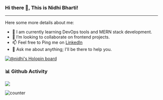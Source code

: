 ### Hi there 👋, This is Nidhi Bharti!
-------------------------------------------------------------------------------------------------------------------------------------------------------------------------
Here some more details about me:
* 🔭 I am currently learning DevOps tools and MERN stack development.
* 👯 I’m looking to collaborate on frontend projects.
* 📫 Feel free to Ping me on [LinkedIn](https://www.linkedin.com/in/nidhi-bharti-7643a2193/)
* 💬 Ask me about anything; I'll be there to help you.


<!--
**Nidhi-Bharti2407/Nidhi-Bharti2407** is a ✨ _special_ ✨ repository because its `README.md` (this file) appears on your GitHub profile.

Here are some ideas to get you started:

- 🔭 I’m currently working on ...
- 🌱 I’m currently learning ...
- 👯 I’m looking to collaborate on ...
- 🤔 I’m looking for help with ...
- 💬 Ask me about ...
- 📫 How to reach me: ...
- 😄 Pronouns: ...
- ⚡ Fun fact: ...
-->
[![@nidhi's Holopin board](https://holopin.me/nidhi)](https://holopin.io/@nidhi)

### 📊 Github Activity
<p align="left">
<img src="https://github-readme-stats.vercel.app/api?username=Nidhi-Bharti2407&count_private=true&include_all_commits=true&show_icons=true&title_color=0366d6&icon_color=0366d6&text_color=24292e&bg_color=fff" />
</p>
<p><img src="https://komarev.com/ghpvc/?username=Nidhi-Bharti2407" alt="counter" /></p>

